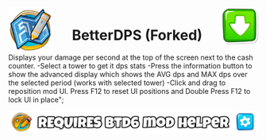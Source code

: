 <a href="https://github.com/doombubbles/template-mod/releases/latest/download/BetterDPS.dll">
    <img align="left" alt="Icon" height="90" src="Icon.png">
    <img align="right" alt="Download" height="75" src="https://raw.githubusercontent.com/gurrenm3/BTD-Mod-Helper/master/BloonsTD6%20Mod%20Helper/Resources/DownloadBtn.png">
</a>

<h1 align="center">BetterDPS (Forked)</h1>

Displays your damage per second at the top of the screen next to the cash counter.
    -Select a tower to get it dps stats
    -Press the information button to show the advanced display which shows the AVG dps and MAX dps over the selected period (works with selected tower)
    -Click and drag to reposition mod UI. Press F12 to reset UI positions and Double Press F12 to lock UI in place";

[![Requires BTD6 Mod Helper](https://raw.githubusercontent.com/gurrenm3/BTD-Mod-Helper/master/banner.png)](https://github.com/gurrenm3/BTD-Mod-Helper#readme)
